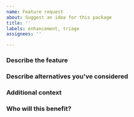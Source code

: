 ```yaml
---
name: Feature request
about: Suggest an idea for this package
title: ''
labels: enhancement, triage
assignees: ''

---
```


### Describe the feature
<!---
A clear and concise description of what you want to happen.
-->

### Describe alternatives you've considered
<!---
A clear and concise description of any alternative solutions or features you've
considered.
-->

### Additional context
<!---
Is this feature database-specific? Which database(s) is/are relevant? Please
include any other relevant context here.
-->

### Who will this benefit?
<!---
What kind of use case will this feature be useful for? Please be specific and
provide examples, this will help us prioritize properly.
-->
